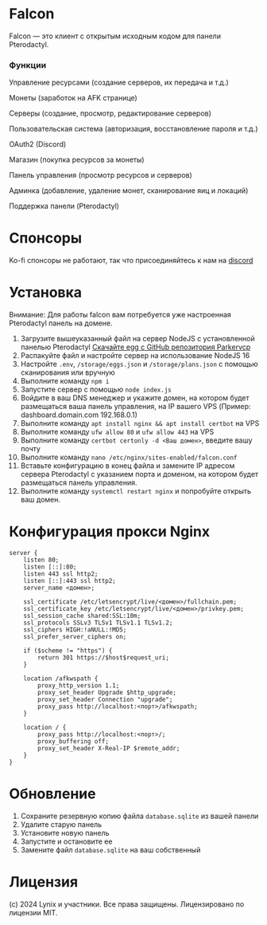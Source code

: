 # Falcon
Falcon — это клиент с открытым исходным кодом для панели Pterodactyl.

### Функции
Управление ресурсами (создание серверов, их передача и т.д.)

Монеты (заработок на AFK странице)

Серверы (создание, просмотр, редактирование серверов)

Пользовательская система (авторизация, восстановление пароля и т.д.)

OAuth2 (Discord)

Магазин (покупка ресурсов за монеты)

Панель управления (просмотр ресурсов и серверов)

Админка (добавление, удаление монет, сканирование яиц и локаций)

Поддержка панели (Pterodactyl)

# Спонсоры
Ko-fi спонсоры не работают, так что присоединяйтесь к нам на [discord](https://www.lynix.tech/discord/join)

# Установка

Внимание: Для работы falcon вам потребуется уже настроенная Pterodactyl панель на домене.  
1. Загрузите вышеуказанный файл на сервер NodeJS с установленной панелью Pterodactyl [Скачайте egg с GitHub репозитория Parkervcp](https://github.com/parkervcp/eggs/blob/master/generic/nodejs/egg-node-js-generic.json)  
2. Распакуйте файл и настройте сервер на использование NodeJS 16  
3. Настройте `.env`, `/storage/eggs.json` и `/storage/plans.json` с помощью сканирования или вручную  
4. Выполните команду `npm i`  
5. Запустите сервер с помощью `node index.js`  
6. Войдите в ваш DNS менеджер и укажите домен, на котором будет размещаться ваша панель управления, на IP вашего VPS (Пример: dashboard.domain.com 192.168.0.1)  
7. Выполните команду `apt install nginx && apt install certbot` на VPS  
8. Выполните команду `ufw allow 80` и `ufw allow 443` на VPS  
9. Выполните команду `certbot certonly -d <Ваш домен>`, введите вашу почту  
10. Выполните команду `nano /etc/nginx/sites-enabled/falcon.conf`  
11. Вставьте конфигурацию в конец файла и замените IP адресом сервера Pterodactyl с указанием порта и доменом, на котором будет размещаться панель управления.  
12. Выполните команду `systemctl restart nginx` и попробуйте открыть ваш домен.  

# Конфигурация прокси Nginx
```Nginx
server {
    listen 80;
    listen [::]:80;
    listen 443 ssl http2;
    listen [::]:443 ssl http2;
    server_name <домен>;

    ssl_certificate /etc/letsencrypt/live/<домен>/fullchain.pem;
    ssl_certificate_key /etc/letsencrypt/live/<домен>/privkey.pem;
    ssl_session_cache shared:SSL:10m;
    ssl_protocols SSLv3 TLSv1 TLSv1.1 TLSv1.2;
    ssl_ciphers HIGH:!aNULL:!MD5;
    ssl_prefer_server_ciphers on;

    if ($scheme != "https") {
        return 301 https://$host$request_uri;
    }

    location /afkwspath {
        proxy_http_version 1.1;
        proxy_set_header Upgrade $http_upgrade;
        proxy_set_header Connection "upgrade";
        proxy_pass http://localhost:<порт>/afkwspath;
    }

    location / {
        proxy_pass http://localhost:<порт>/;
        proxy_buffering off;
        proxy_set_header X-Real-IP $remote_addr;
    }
}
```

# Обновление

1. Сохраните резервную копию файла `database.sqlite` из вашей панели  
2. Удалите старую панель  
3. Установите новую панель  
4. Запустите и остановите ее  
5. Замените файл `database.sqlite` на ваш собственный  

# Лицензия
(c) 2024 Lynix и участники. Все права защищены. Лицензировано по лицензии MIT.
